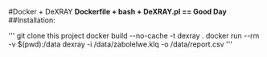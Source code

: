 #Docker + DeXRAY
**Dockerfile + bash + DeXRAY.pl == Good Day**
##Installation:

'''
git clone this project
docker build --no-cache -t dexray .
docker run --rm -v $(pwd):/data dexray -i /data/zabolelwe.klq -o /data/report.csv
'''
